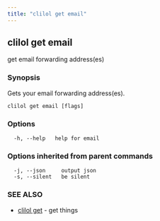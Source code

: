 ```yaml
---
title: "clilol get email"
---
```

## clilol get email

get email forwarding address(es)

### Synopsis

Gets your email forwarding address(es).

```
clilol get email [flags]
```

### Options

```
  -h, --help   help for email
```

### Options inherited from parent commands

```
  -j, --json     output json
  -s, --silent   be silent
```

### SEE ALSO

* [clilol get](clilol_get.md)	 - get things

